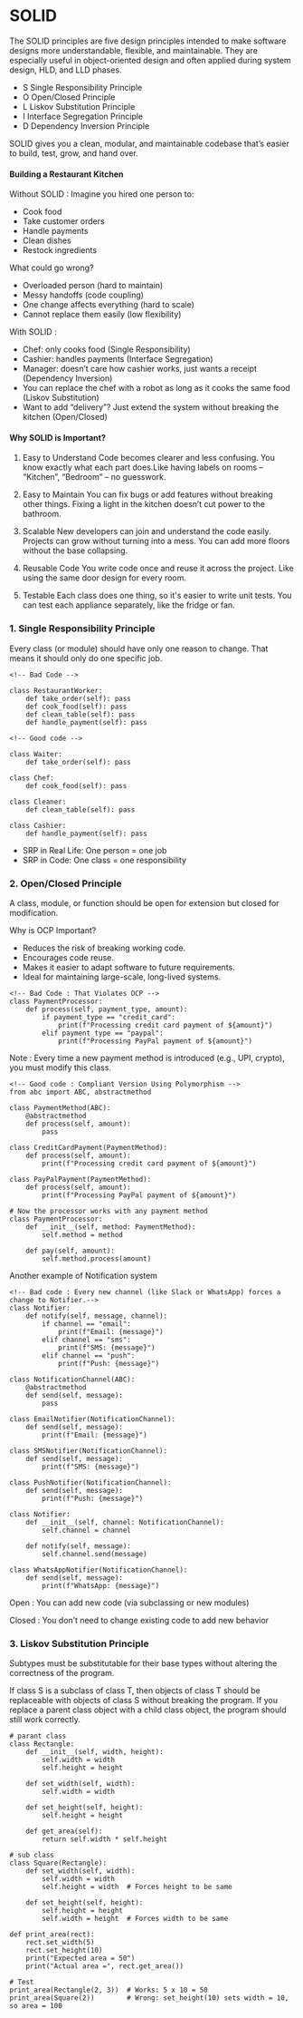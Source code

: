 # SOLID

The SOLID principles are five design principles intended to make software designs more understandable, flexible, and maintainable. They are especially useful in object-oriented design and often applied during system design, HLD, and LLD phases.

- S	Single Responsibility Principle
- O	Open/Closed Principle
- L	Liskov Substitution Principle
- I	Interface Segregation Principle
- D	Dependency Inversion Principle

SOLID gives you a clean, modular, and maintainable codebase that’s easier to build, test, grow, and hand over.

#### **Building a Restaurant Kitchen**

Without SOLID : Imagine you hired one person to:

- Cook food
- Take customer orders
- Handle payments
- Clean dishes
- Restock ingredients

What could go wrong?

- Overloaded person (hard to maintain)
- Messy handoffs (code coupling)
- One change affects everything (hard to scale)
- Cannot replace them easily (low flexibility)

With SOLID : 

- Chef: only cooks food (Single Responsibility)
- Cashier: handles payments (Interface Segregation)
- Manager: doesn’t care how cashier works, just wants a receipt (Dependency Inversion)
- You can replace the chef with a robot as long as it cooks the same food (Liskov Substitution)
- Want to add “delivery”? Just extend the system without breaking the kitchen (Open/Closed)

#### **Why SOLID is Important?**

1. Easy to Understand
Code becomes clearer and less confusing.
You know exactly what each part does.Like having labels on rooms – “Kitchen”, “Bedroom” – no guesswork.

2. Easy to Maintain
You can fix bugs or add features without breaking other things. Fixing a light in the kitchen doesn’t cut power to the bathroom.

3. Scalable
New developers can join and understand the code easily. Projects can grow without turning into a mess.
You can add more floors without the base collapsing.

4. Reusable Code
You write code once and reuse it across the project.
Like using the same door design for every room.

5. Testable
Each class does one thing, so it's easier to write unit tests.
You can test each appliance separately, like the fridge or fan.

### 1. Single Responsibility Principle

Every class (or module) should have only one reason to change.
That means it should only do one specific job.

```
<!-- Bad Code -->

class RestaurantWorker:
    def take_order(self): pass
    def cook_food(self): pass
    def clean_table(self): pass
    def handle_payment(self): pass

```

```
<!-- Good code -->

class Waiter:
    def take_order(self): pass

class Chef:
    def cook_food(self): pass

class Cleaner:
    def clean_table(self): pass

class Cashier:
    def handle_payment(self): pass
```

- SRP in Real Life: One person = one job
- SRP in Code: One class = one responsibility

### 2. Open/Closed Principle

A class, module, or function should be open for extension but closed for modification.

Why is OCP Important?
- Reduces the risk of breaking working code.
- Encourages code reuse.
- Makes it easier to adapt software to future requirements.
- Ideal for maintaining large-scale, long-lived systems.

```
<!-- Bad Code : That Violates OCP -->
class PaymentProcessor:
    def process(self, payment_type, amount):
        if payment_type == "credit_card":
            print(f"Processing credit card payment of ${amount}")
        elif payment_type == "paypal":
            print(f"Processing PayPal payment of ${amount}")
```
Note : Every time a new payment method is introduced (e.g., UPI, crypto), you must modify this class.

```
<!-- Good code : Compliant Version Using Polymorphism -->
from abc import ABC, abstractmethod

class PaymentMethod(ABC):
    @abstractmethod
    def process(self, amount):
        pass

class CreditCardPayment(PaymentMethod):
    def process(self, amount):
        print(f"Processing credit card payment of ${amount}")

class PayPalPayment(PaymentMethod):
    def process(self, amount):
        print(f"Processing PayPal payment of ${amount}")

# Now the processor works with any payment method
class PaymentProcessor:
    def __init__(self, method: PaymentMethod):
        self.method = method

    def pay(self, amount):
        self.method.process(amount)
```

Another example of Notification system

```
<!-- Bad code : Every new channel (like Slack or WhatsApp) forces a change to Notifier.-->
class Notifier:
    def notify(self, message, channel):
        if channel == "email":
            print(f"Email: {message}")
        elif channel == "sms":
            print(f"SMS: {message}")
        elif channel == "push":
            print(f"Push: {message}")
```

```
class NotificationChannel(ABC):
    @abstractmethod
    def send(self, message):
        pass

class EmailNotifier(NotificationChannel):
    def send(self, message):
        print(f"Email: {message}")

class SMSNotifier(NotificationChannel):
    def send(self, message):
        print(f"SMS: {message}")

class PushNotifier(NotificationChannel):
    def send(self, message):
        print(f"Push: {message}")

class Notifier:
    def __init__(self, channel: NotificationChannel):
        self.channel = channel

    def notify(self, message):
        self.channel.send(message)

class WhatsAppNotifier(NotificationChannel):
    def send(self, message):
        print(f"WhatsApp: {message}")

```

Open : You can add new code (via subclassing or new modules)

Closed : You don’t need to change existing code to add new behavior

### 3. Liskov Substitution Principle

Subtypes must be substitutable for their base types without altering the correctness of the program.

If class S is a subclass of class T, then objects of class T should be replaceable with objects of class S without breaking the program. If you replace a parent class object with a child class object, the program should still work correctly.

```
# parant class
class Rectangle:
    def __init__(self, width, height):
        self.width = width
        self.height = height

    def set_width(self, width):
        self.width = width

    def set_height(self, height):
        self.height = height

    def get_area(self):
        return self.width * self.height

# sub class
class Square(Rectangle):
    def set_width(self, width):
        self.width = width
        self.height = width  # Forces height to be same

    def set_height(self, height):
        self.height = height
        self.width = height  # Forces width to be same

def print_area(rect):
    rect.set_width(5)
    rect.set_height(10)
    print("Expected area = 50")
    print("Actual area =", rect.get_area())

# Test
print_area(Rectangle(2, 3))  # Works: 5 x 10 = 50
print_area(Square(2))        # Wrong: set_height(10) sets width = 10, so area = 100

```